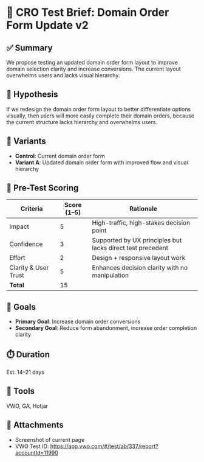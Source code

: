 # 📘 CRO Test Brief: Domain Order Form Update v2

## ✅ Summary
We propose testing an updated domain order form layout to improve domain selection clarity and increase conversions. The current layout overwhelms users and lacks visual hierarchy.

## 🎯 Hypothesis
If we redesign the domain order form layout to better differentiate options visually, then users will more easily complete their domain orders, because the current structure lacks hierarchy and overwhelms users.

## 🧪 Variants
- **Control**: Current domain order form
- **Variant A**: Updated domain order form with improved flow and visual hierarchy

## 🧠 Pre-Test Scoring

| Criteria               | Score (1–5) | Rationale |
|------------------------|-------------|-----------|
| Impact                 | 5           | High-traffic, high-stakes decision point |
| Confidence             | 3           | Supported by UX principles but lacks direct test precedent |
| Effort                 | 2           | Design + responsive layout work |
| Clarity & User Trust   | 5           | Enhances decision clarity with no manipulation |
| **Total**              | 15          |           |

## 🎯 Goals
- **Primary Goal**: Increase domain order conversions
- **Secondary Goal**: Reduce form abandonment, increase order completion clarity

## ⏱️ Duration
Est. 14–21 days

## 🧰 Tools
VWO, GA, Hotjar

## 📎 Attachments
- Screenshot of current page
- VWO Test ID: https://app.vwo.com/#/test/ab/337/report?accountId=11990